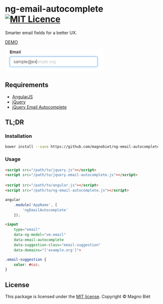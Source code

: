 # ng-email-autocomplete [![MIT Licence](https://img.shields.io/badge/licence-MIT-blue.svg)](https://magno.mit-license.org/2016)

Smarter email fields for a better UX.

[DEMO](https://git.io/vPWCB)

![Preview](preview.png)

## Requirements

- [AngularJS](https://github.com/angular/angular.js)
- [jQuery](https://github.com/jquery/jquery)
- [jQuery Email Autocomplete](https://github.com/10w042/email-autocomplete)

## TL;DR

### Installation

```bash
bower install --save https://github.com/magnobiet/ng-email-autocomplete.git
```

### Usage

```html
<script src="/path/to/jquery.js"></script>
<script src="/path/to/jquery.email-autocomplete.js"></script>

<script src="/path/to/angular.js"></script>
<script src="/path/to/ng-email-autocomplete.js"></script>
```

```js
angular
	.module('AppName', [
		'ngEmailAutocomplete'
	]);
```

```html
<input
	type="email"
	data-ng-model="vm.email"
	data-email-autocomplete
	data-suggestion-class="email-suggestion"
	data-domains="['example.org']">
```

```css
.email-suggestion {
	color: #ccc;
}
```

## License

This package is licensed under the [MIT license](https://magno.mit-license.org/2016). Copyright © Magno Biét
